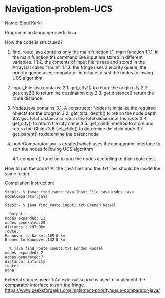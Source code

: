 # Navigation-problem-UCS
Name: Bipul Karki

Programming language used: Java

How the code is structured?
1. find_route.java contains only the main function 
	1.1. main function
	1.1.1. in the main function the command line input are stored in different variables.
	1.1.2. the contents of input file is read and stored in the ArrayList called "route".
	1.1.3. the fringe uses a priority queue, the priority queue uses comparator-interface to sort the nodes following UCS algorithm.

2. Input_File.java contains:
	2.1. get_city1() to return the origin city
	2.2. get_city2() to return the destination city
	2.3. get_distance() return the route distance
	 
3. Nodes.java contains:
	3.1. A constructor Nodes to initialize the required objects for the program
	3.2. get_total_depth() to return the node depth
	3.3. get_total_distance to return the total distance of the route
	3.4. get_city() to return the city name
	3.5. get_child() method to store and return the Childs 
	3.6. set_child() to determine the child node
	3.7. get_parent() to determine the parent node

	
4. nodeComparator.java is created which uses the comparator-interface to sort the nodes following UCS algorithm

	4.1. compare() function to sort the nodes according to their route cost. 

        
How to run the code?
  All the .java files and the .txt files should be inside the same folder.
  
Compilation Instruction:

    Step1:- % javac find_route.java Input_File.java Nodes.java nodeComparator.java

    Step2:- % java find_route input1.txt Bremen Kassel
    
      Output:
	nodes expanded: 12
	nodes generated:20
	distance : 297.0km
	route:
	Hannover to Kassel,165.0 km
	Bremen to Hannover,132.0 km

      % java find_route input1.txt London Kassel
	nodes expanded: 7
	nodes generated:7
	distance: infinity
	route:
	none

External source used:
	1. An external source is used to implement the comparator interface to sort the fringe. https://www.geeksforgeeks.org/implement-priorityqueue-comparator-java/
